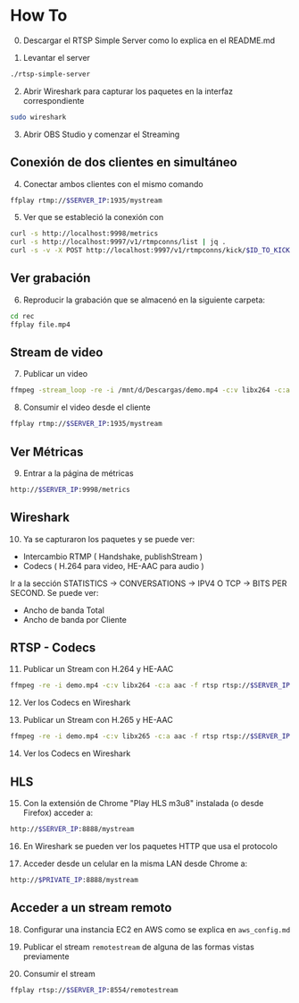 # How To 

0. Descargar el RTSP Simple Server como lo explica en el README.md 

1. Levantar el server 
```bash
./rtsp-simple-server
```

2. Abrir Wireshark para capturar los paquetes en la interfaz correspondiente

```bash
sudo wireshark
```
3. Abrir OBS Studio y comenzar el Streaming 

## Conexión de dos clientes en simultáneo

4. Conectar ambos clientes con el mismo comando 

```bash
ffplay rtmp://$SERVER_IP:1935/mystream 
```

5. Ver que se estableció la conexión con
```bash
curl -s http://localhost:9998/metrics
curl -s http://localhost:9997/v1/rtmpconns/list | jq .
curl -s -v -X POST http://localhost:9997/v1/rtmpconns/kick/$ID_TO_KICK
```
 
## Ver grabación 
6. Reproducir la grabación que se almacenó en la siguiente carpeta:
```bash
cd rec
ffplay file.mp4
```
## Stream de video 

7. Publicar un video 
```bash
ffmpeg -stream_loop -re -i /mnt/d/Descargas/demo.mp4 -c:v libx264 -c:a aac -f flv rtmp://$SERVER_IP:1935/mystream
```

8. Consumir el video desde el cliente
```bash
ffplay rtmp://$SERVER_IP:1935/mystream 
```

## Ver Métricas 

9. Entrar a la página de métricas 
```bash
http://$SERVER_IP:9998/metrics
```

## Wireshark 
10. Ya se capturaron los paquetes y se puede ver:
- Intercambio RTMP ( Handshake, publishStream )
- Codecs ( H.264 para video, HE-AAC para audio ) 

Ir a la sección STATISTICS -> CONVERSATIONS -> IPV4 O TCP -> BITS PER SECOND. Se puede ver:
- Ancho de banda Total 
- Ancho de banda por Cliente 

## RTSP - Codecs

11. Publicar un Stream con H.264 y HE-AAC 
```bash
ffmpeg -re -i demo.mp4 -c:v libx264 -c:a aac -f rtsp rtsp://$SERVER_IP:8554/mystream 
```

12. Ver los Codecs en Wireshark 

13. Publicar un Stream con H.265 y HE-AAC  
```bash
ffmpeg -re -i demo.mp4 -c:v libx265 -c:a aac -f rtsp rtsp://$SERVER_IP:8554/mystream 
```
14. Ver los Codecs en Wireshark 

## HLS 

15. Con la extensión de Chrome "Play HLS m3u8" instalada (o desde Firefox) acceder a: 
```bash
http://$SERVER_IP:8888/mystream
```

16. En Wireshark se pueden ver los paquetes HTTP que usa el protocolo

17. Acceder desde un celular en la misma LAN desde Chrome a:  
```bash
http://$PRIVATE_IP:8888/mystream
```

## Acceder a un stream remoto 

18. Configurar una instancia EC2 en AWS como se explica en `aws_config.md`

19. Publicar el stream `remotestream` de alguna de las formas vistas previamente

20. Consumir el stream 
```bash
ffplay rtsp://$SERVER_IP:8554/remotestream
```